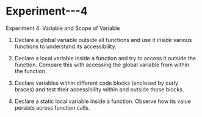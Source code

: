# Experiment---4

Experiment 4: Variable and Scope of Variable

1. Declare a global variable outside all functions and use it inside various functions to
understand its accessibility.

2. Declare a local variable inside a function and try to access it outside the function.
Compare this with accessing the global variable from within the function.

3. Declare variables within different code blocks (enclosed by curly braces) and test
their accessibility within and outside those blocks.

4. Declare a static local variable inside a function. Observe how its value persists
across function calls.
